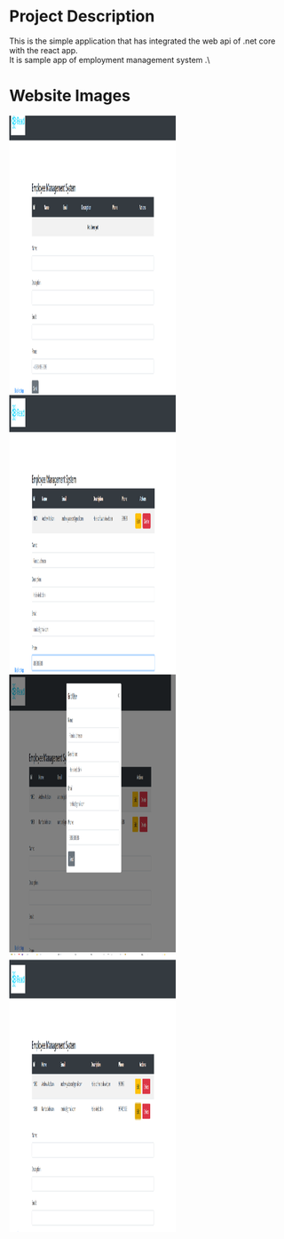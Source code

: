 # Project Description
This is the simple application that has integrated the web api of .net core with the react app.\
It is sample app of employment management system .\



# Website Images
<img src="WebImages/Screenshot%20(151).png" height="500" width ="300"/> 
<img src="WebImages/Screenshot%20(152).png" height="500" width ="300"/> 
<img src="WebImages/Screenshot%20(153).png" height="500" width ="300"/>
<img src="WebImages/Screenshot%20(154).png" height="500" width ="300"/> 

